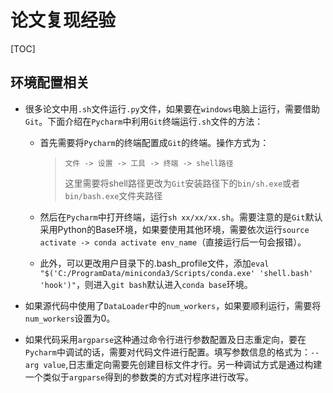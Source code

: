 # 论文复现经验

[TOC]

## 环境配置相关

- 很多论文中用`.sh`文件运行`.py`文件，如果要在`windows`电脑上运行，需要借助`Git`。下面介绍在`Pycharm`中利用`Git`终端运行`.sh`文件的方法：

  - 首先需要将`Pycharm`的终端配置成`Git`的终端。操作方式为：

    > `文件 -> 设置 -> 工具 -> 终端 -> shell路径`
    >
    > 这里需要将shell路径更改为`Git`安装路径下的`bin/sh.exe`或者`bin/bash.exe`文件夹路径

  - 然后在`Pycharm`中打开终端，运行`sh xx/xx/xx.sh`。需要注意的是`Git`默认采用Python的Base环境，如果要使用其他环境，需要依次运行`source activate -> conda activate env_name`（直接运行后一句会报错）。

  - 此外，可以更改用户目录下的.bash_profile文件，添加`eval "$('C:/ProgramData/miniconda3/Scripts/conda.exe' 'shell.bash' 'hook')"`，则进入`git bash`默认进入`conda base`环境。

- 如果源代码中使用了`DataLoader`中的`num_workers`，如果要顺利运行，需要将`num_workers`设置为0。

- 如果代码采用`argparse`这种通过命令行进行参数配置及日志重定向，要在`Pycharm`中调试的话，需要对代码文件进行配置。填写参数信息的格式为：`--arg value`,日志重定向需要先创建目标文件才行。另一种调试方式是通过构建一个类似于`argparse`得到的参数类的方式对程序进行改写。